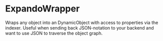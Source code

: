 # ExpandoWrapper

Wraps any object into an DynamicObject with access to properties via the indexer. Useful when sending back JSON-notation to your backend and want to use JSON to traverse the object graph.
